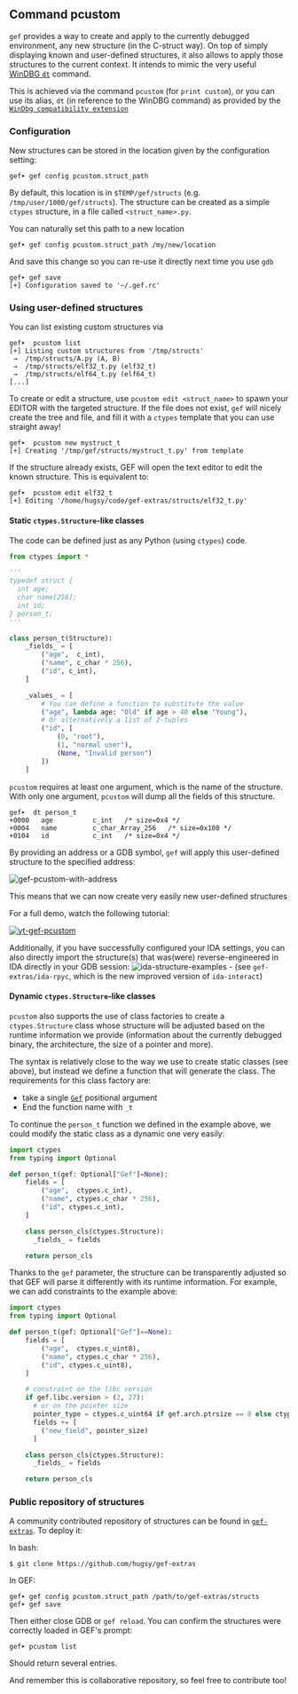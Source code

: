 ## Command pcustom ##

`gef` provides a way to create and apply to the currently debugged environment, any new structure (in the C-struct way). On top of simply displaying known and user-defined structures, it also allows to apply those structures to the current context. It intends to mimic the very useful [WinDBG `dt`](https://msdn.microsoft.com/en-us/library/windows/hardware/ff542772(v=vs.85).aspx) command.

This is achieved via the command `pcustom` (for `print custom`), or you can use its alias, `dt` (in reference to the WinDBG command) as provided by the [`WinDbg compatibility extension`](https://github.com/hugsy/gef-extras/blob/main/scripts/windbg.py)


### Configuration

New structures can be stored in the location given by the configuration setting:
```
gef➤ gef config pcustom.struct_path
```
By default, this location is in `$TEMP/gef/structs` (e.g. `/tmp/user/1000/gef/structs`). The structure can be created as a simple `ctypes` structure, in a file called `<struct_name>.py`.

You can naturally set this path to a new location
```
gef➤ gef config pcustom.struct_path /my/new/location
```
And save this change so you can re-use it directly next time you use `gdb`
```
gef➤ gef save
[+] Configuration saved to '~/.gef.rc'
```


### Using user-defined structures

You can list existing custom structures via
```
gef➤  pcustom list
[+] Listing custom structures from '/tmp/structs'
 →  /tmp/structs/A.py (A, B)
 →  /tmp/structs/elf32_t.py (elf32_t)
 →  /tmp/structs/elf64_t.py (elf64_t)
[...]
```

To create or edit a structure, use `pcustom edit <struct_name>` to spawn your EDITOR with the targeted structure. If the file does not exist, `gef` will nicely create the tree and file, and fill it with a `ctypes` template that you can use straight away!

```
gef➤  pcustom new mystruct_t
[+] Creating '/tmp/gef/structs/mystruct_t.py' from template
```

If the structure already exists, GEF will open the text editor to edit the known structure. This is equivalent to:

```
gef➤  pcustom edit elf32_t
[+] Editing '/home/hugsy/code/gef-extras/structs/elf32_t.py'
```

#### Static `ctypes.Structure`-like classes

The code can be defined just as any Python (using `ctypes`) code.

```python
from ctypes import *

'''
typedef struct {
  int age;
  char name[256];
  int id;
} person_t;
'''

class person_t(Structure):
    _fields_ = [
        ("age",  c_int),
        ("name", c_char * 256),
        ("id", c_int),
    ]

    _values_ = [
    	# You can define a function to substitute the value
    	("age", lambda age: "Old" if age > 40 else "Young"),
    	# Or alternatively a list of 2-tuples
    	("id", [
    		(0, "root"),
    		(1, "normal user"),
    		(None, "Invalid person")
    	])
    ]
```

`pcustom` requires at least one argument, which is the name of the structure. With only one argument, `pcustom` will dump all the fields of this structure.

```
gef➤  dt person_t
+0000   age          c_int   /* size=0x4 */
+0004   name         c_char_Array_256   /* size=0x100 */
+0104   id           c_int   /* size=0x4 */
```



By providing an address or a GDB symbol, `gef` will apply this user-defined structure to the specified address:

![gef-pcustom-with-address](https://i.imgur.com/vWGnu5g.png)

This means that we can now create very easily new user-defined structures

For a full demo, watch the following tutorial:

[![yt-gef-pcustom](https://img.youtube.com/vi/pid2aW7Bt_w/0.jpg)](https://www.youtube.com/watch?v=pid2aW7Bt_w)

Additionally, if you have successfully configured your IDA settings, you can also directly import the structure(s) that was(were) reverse-engineered in IDA directly in your GDB session:
![ida-structure-examples](https://i.imgur.com/Tnsf6nt.png) - (see `gef-extras/ida-rpyc`, which is the new improved version of `ida-interact`)


#### Dynamic `ctypes.Structure`-like classes

`pcustom` also supports the use of class factories to create a `ctypes.Structure` class whose structure will be adjusted based on the runtime information we provide (information about the currently debugged binary, the architecture, the size of a pointer and more).

The syntax is relatively close to the way we use to create static classes (see above), but instead we define a function that will generate the class. The requirements for this class factory are:
   - take a single [`Gef`](https://github.com/hugsy/gef/blob/dev/docs/api/gef.md#class-gef) positional argument
   - End the function name with `_t`

To continue the `person_t` function we defined in the example above, we could modify the static class as a dynamic one very easily:

```python
import ctypes
from typing import Optional

def person_t(gef: Optional["Gef"]=None):
    fields = [
        ("age",  ctypes.c_int),
        ("name", ctypes.c_char * 256),
        ("id", ctypes.c_int),
    ]

    class person_cls(ctypes.Structure):
      _fields_ = fields

    return person_cls
```

Thanks to the `gef` parameter, the structure can be transparently adjusted so that GEF will parse it differently with its runtime information. For example, we can add constraints to the example above:

```python
import ctypes
from typing import Optional

def person_t(gef: Optional["Gef"]==None):
    fields = [
        ("age",  ctypes.c_uint8),
        ("name", ctypes.c_char * 256),
        ("id", ctypes.c_uint8),
    ]

    # constraint on the libc version
    if gef.libc.version > (2, 27):
      # or on the pointer size
      pointer_type = ctypes.c_uint64 if gef.arch.ptrsize == 8 else ctypes.c_uint32
      fields += [
        ("new_field", pointer_size)
      ]

    class person_cls(ctypes.Structure):
      _fields_ = fields

    return person_cls
```


### Public repository of structures

A community contributed repository of structures can be found in [`gef-extras`](https://github.com/hugsy/gef-extras). To deploy it:

In bash:
```
$ git clone https://github.com/hugsy/gef-extras
```

In GEF:
```
gef➤ gef config pcustom.struct_path /path/to/gef-extras/structs
gef➤ gef save
```

Then either close GDB or `gef reload`. You can confirm the structures were correctly loaded in GEF's prompt:

```
gef➤ pcustom list
```

Should return several entries.

And remember this is collaborative repository, so feel free to contribute too!
